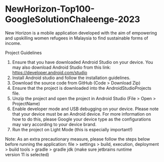# NewHorizon-Top100-GoogleSolutionChaleenge-2023

New Horizon is a mobile application developed with the aim of empowering and upskilling women refugees in Malaysia to find sustainable forms of income.

Project Guidelines

1. Ensure that you have downloaded Android Studio on your device. You may also download Android Studio from this link: https://developer.android.com/studio
2. Install Android studio and follow the installation guidelines.
3. Download the source code from GitHub (Code > Download Zip)
4. Ensure that the project is downloaded into the AndroidStudioProjects file.
5. Unzip the project and open the project in Android Studio (File > Open > ProjectName) 
6. Enable developer mode and USB debugging on your device. Please note that your device must be an Android device. For more information on how to do this, please Google your device type as the configurations may vary according to your device brand.
7. Run the project on Light Mode (this is especially important!)

Note: As an extra precautionary measure, please follow the steps below before running the application: 
file > settings > build, execution, deployment > build tools > gradle > gradle jdk (make sure jetbrains runtime version 11 is selected)
